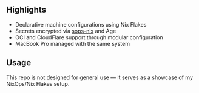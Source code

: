 ## Highlights

- Declarative machine configurations using Nix Flakes
- Secrets encrypted via [sops-nix](https://github.com/Mic92/sops-nix) and Age
- OCI and CloudFlare support through modular configuration
- MacBook Pro managed with the same system

## Usage

This repo is not designed for general use — it serves as a showcase of my
NixOps/Nix Flakes setup.

